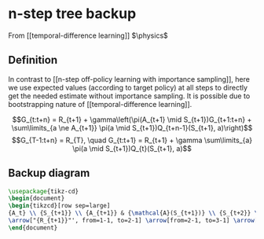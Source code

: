 # n-step tree backup
From [[temporal-difference learning]]
$\physics$
## Definition
In contrast to [[n-step off-policy learning with importance sampling]], here we use expected values (according to target policy) at all steps to directly get the needed estimate without importance sampling. It is possible due to bootstrapping nature of [[temporal-difference learning]].

$$G_{t:t+n} = R_{t+1} + \gamma\left(\pi(A_{t+1} \mid S_{t+1})G_{t+1:t+n} + \sum\limits_{a \ne A_{t+1}} \pi(a \mid S_{t+1})Q_{t+n-1}(S_{t+1}, a)\right)$$
$$G_{T-1:t+n} = R_{T}, \quad G_{t:t+1} = R_{t+1} + \gamma \sum\limits_{a} \pi(a \mid S_{t+1})Q_{t}(S_{t+1}, a)$$

## Backup diagram
```tikz
\usepackage{tikz-cd}
\begin{document}
\begin{tikzcd}[row sep=large]
{A_t} \\ {S_{t+1}} \\ {A_{t+1}} & {\mathcal{A}(S_{t+1})} \\ {S_{t+2}} \\ \bullet & {\mathcal{A}(S_{t+2})} \\ \circ \\ \bullet & \bullet
\arrow["{R_{t+1}}"', from=1-1, to=2-1] \arrow[from=2-1, to=3-1] \arrow[from=2-1, to=3-2] \arrow["{R_{t+2}}"', from=3-1, to=4-1] \arrow[from=4-1, to=5-2] \arrow[from=4-1, to=5-1] \arrow[from=5-1, to=6-1] \arrow[from=6-1, to=7-2] \arrow[from=6-1, to=7-1] \end{tikzcd}
\end{document}
```
